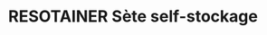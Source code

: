 ---
title: "RESOTAINER Sète self-stockage"
url: /sete/resotainer-sete-self-stockage/
shop: location de stockage
---